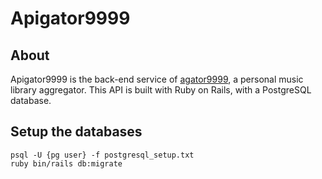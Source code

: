 # Apigator9999

## About

Apigator9999 is the back-end service of [agator9999](https://github.com/agatheblues/agator9999), a personal music library aggregator. This API is built with Ruby on Rails, with a PostgreSQL database. 

## Setup the databases

```
psql -U {pg user} -f postgresql_setup.txt
ruby bin/rails db:migrate
```
